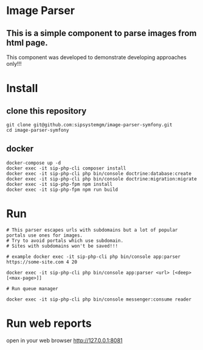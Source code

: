 # Image Parser
## This is a simple component to parse images from html page.
This component was developed to demonstrate  developing approaches only!!!

# Install

## clone this repository

```ssh
git clone git@github.com:sipsystemgm/image-parser-symfony.git
cd image-parser-symfony
```

## docker
```ssh
docker-compose up -d
docker exec -it sip-php-cli composer install
docker exec -it sip-php-cli php bin/console doctrine:database:create
docker exec -it sip-php-cli php bin/console doctrine:migration:migrate
docker exec -it sip-php-fpm npm install
docker exec -it sip-php-fpm npm run build
```
# Run

```ssh
# This parser escapes urls with subdomains but a lot of popular portals use ones for images. 
# Try to avoid portals which use subdomain.
# Sites with subdomains won't be saved!!!

# example docker exec -it sip-php-cli php bin/console app:parser https://some-site.com 4 20

docker exec -it sip-php-cli php bin/console app:parser <url> [<deep> [<max-page>]]
```

```ssh
# Run queue manager

docker exec -it sip-php-cli php bin/console messenger:consume reader
```

# Run web reports
open in your web browser
http://127.0.0.1:8081
